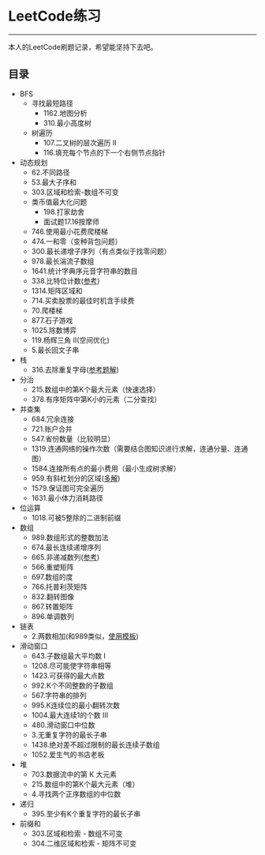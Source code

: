 # LeetCode练习
***
本人的LeetCode刷题记录，希望能坚持下去吧。
## 目录
* BFS
    * 寻找最短路径
        * 1162.地图分析
        * 310.最小高度树
    * 树遍历
        * 107.二叉树的层次遍历 II
		* 116.填充每个节点的下一个右侧节点指针
* 动态规划
    * 62.不同路径
    * 53.最大子序和
    * 303.区域和检索-数组不可变
    * 类币值最大化问题
	    * 198.打家劫舍
		* 面试题17.16按摩师
	* 746.使用最小花费爬楼梯
	* 474.一和零（变种背包问题）
	* 300.最长递增子序列（有点类似于找零问题）
	* 978.最长湍流子数组
	* 1641.统计字典序元音字符串的数目
	* 338.比特位计数([参考](https://leetcode-cn.com/problems/counting-bits/solution/hen-qing-xi-de-si-lu-by-duadua/))
	* 1314.矩阵区域和
	* 714.买卖股票的最佳时机含手续费
	* 70.爬楼梯
	* 877.石子游戏
	* 1025.除数博弈
	* 119.杨辉三角 II(空间优化)
	* 5.最长回文子串
* 栈
	* 316.去除重复字母([参考题解](https://leetcode-cn.com/problems/remove-duplicate-letters/solution/kan-wan-bao-hui-chao-ji-xiang-xi-si-lu-y-25bu/))
* 分治
	* 215.数组中的第K个最大元素（快速选择）
	* 378.有序矩阵中第K小的元素（二分查找）
* 并查集
	* 684.冗余连接
	* 721.账户合并
	* 547.省份数量（比较明显）
	* 1319.连通网络的操作次数（需要结合图知识进行求解，连通分量、连通图）
	* 1584.连接所有点的最小费用（最小生成树求解）
	* 959.有斜杠划分的区域([多解](https://leetcode-cn.com/problems/regions-cut-by-slashes/solution/c-dong-hua-zhuan-huan-cheng-dao-yu-ge-sh-guve/))
	* 1579.保证图可完全遍历
	* 1631.最小体力消耗路径
* 位运算
	* 1018.可被5整除的二进制前缀
* 数组
	* 989.数组形式的整数加法
	* 674.最长连续递增序列
	* 665.非递减数列([参考](https://leetcode-cn.com/problems/non-decreasing-array/solution/3-zhang-dong-tu-bang-zhu-ni-li-jie-zhe-d-06gi/))
    * 566.重塑矩阵
    * 697.数组的度
    * 766.托普利茨矩阵
    * 832.翻转图像
    * 867.转置矩阵
    * 896.单调数列
* 链表
	* 2.两数相加(和989类似，[使用模板](https://leetcode-cn.com/problems/add-to-array-form-of-integer/solution/989-ji-zhu-zhe-ge-jia-fa-mo-ban-miao-sha-8y9r/))
* 滑动窗口
    * 643.子数组最大平均数 I
    * 1208.尽可能使字符串相等
    * 1423.可获得的最大点数
    * 992.K个不同整数的子数组
    * 567.字符串的排列
    * 995.K连续位的最小翻转次数
    * 1004.最大连续1的个数 III
    * 480.滑动窗口中位数
    * 3.无重复字符的最长子串
    * 1438.绝对差不超过限制的最长连续子数组
    * 1052.爱生气的书店老板
* 堆
    * 703.数据流中的第 K 大元素
    * 215.数组中的第K个最大元素（堆）
    * 4.寻找两个正序数组的中位数
* 递归
    * 395.至少有K个重复字符的最长子串
* 前缀和
    * 303.区域和检索 - 数组不可变
    * 304.二维区域和检索 - 矩阵不可变
